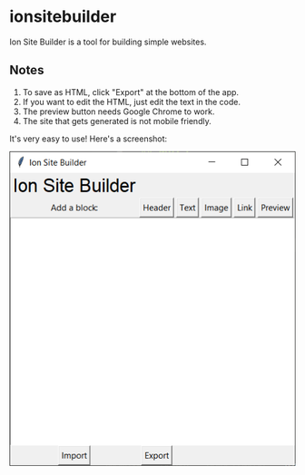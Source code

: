 # ionsitebuilder

Ion Site Builder is a tool for building simple websites.

## Notes

1. To save as HTML, click "Export" at the bottom of the app.
2. If you want to edit the HTML, just edit the text in the code.
3. The preview button needs Google Chrome to work.
4. The site that gets generated is not mobile friendly.

It's very easy to use! Here's a screenshot:

![](Screenshot.PNG)
